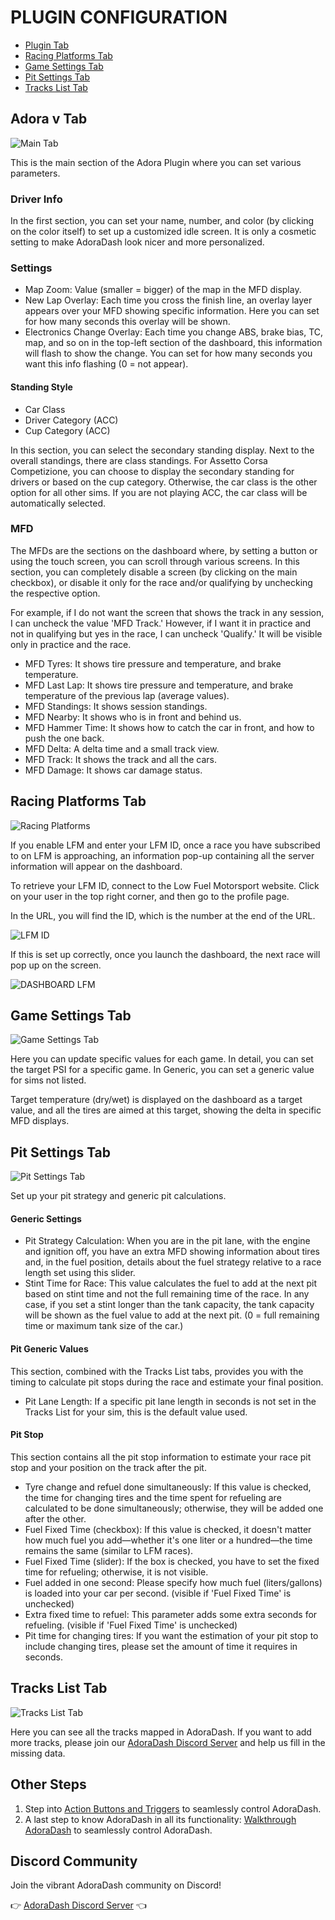 # PLUGIN CONFIGURATION
- [Plugin Tab](#adora-v-tab)
- [Racing Platforms Tab](#racing-platforms-tab)
- [Game Settings Tab](#game-settings-tab)
- [Pit Settings Tab](#pit-settings-tab)
- [Tracks List Tab](#track-list-tab)

## Adora v Tab
![Main Tab](/src/images/docs/plugin.jpg)

This is the main section of the Adora Plugin where you can set various parameters.
### Driver Info
In the first section, you can set your name, number, and color (by clicking on the color itself) to set up a customized idle screen.
It is only a cosmetic setting to make AdoraDash look nicer and more personalized.

### Settings
- Map Zoom: Value (smaller = bigger) of the map in the MFD display.
- New Lap Overlay: Each time you cross the finish line, an overlay layer appears over your MFD showing specific information. Here you can set for how many seconds this overlay will be shown.
- Electronics Change Overlay: Each time you change ABS, brake bias, TC, map, and so on in the top-left section of the dashboard, this information will flash to show the change.  You can set for how many seconds you want this info flashing (0 = not appear).

#### Standing Style
- Car Class
- Driver Category (ACC)
- Cup Category (ACC)

In this section, you can select the secondary standing display. Next to the overall standings, there are class standings. For Assetto Corsa Competizione, you can choose to display the secondary standing for drivers or based on the cup category. Otherwise, the car class is the other option for all other sims. If you are not playing ACC, the car class will be automatically selected.

### MFD
The MFDs are the sections on the dashboard where, by setting a button or using the touch screen, you can scroll through various screens.
In this section, you can completely disable a screen (by clicking on the main checkbox), or disable it only for the race and/or qualifying by unchecking the respective option.

For example, if I do not want the screen that shows the track in any session, I can uncheck the value 'MFD Track.'
However, if I want it in practice and not in qualifying but yes in the race, I can uncheck 'Qualify.'
It will be visible only in practice and the race.
- MFD Tyres: It shows tire pressure and temperature, and brake temperature.
- MFD Last Lap: It shows tire pressure and temperature, and brake temperature of the previous lap (average values).
- MFD Standings: It shows session standings.
- MFD Nearby: It shows who is in front and behind us.
- MFD Hammer Time: It shows how to catch the car in front, and how to push the one back.
- MFD Delta: A delta time and a small track view.
- MFD Track: It shows the track and all the cars.
- MFD Damage: It shows car damage status.


## Racing Platforms Tab
![Racing Platforms](/src/images/docs/racing_platform.jpg)

If you enable LFM and enter your LFM ID, once a race you have subscribed to on LFM is approaching, an information pop-up containing all the server information will appear on the dashboard.

To retrieve your LFM ID, connect to the Low Fuel Motorsport website. Click on your user in the top right corner, and then go to the profile page.

In the URL, you will find the ID, which is the number at the end of the URL.


![LFM ID](/src/images/docs/plugin/lfm_id.jpg)


If this is set up correctly, once you launch the dashboard, the next race will pop up on the screen.

![DASHBOARD LFM](/src/images/docs/dashboard/lfm_next_race.jpg)

## Game Settings Tab
![Game Settings Tab](/src/images/docs/plugin/game_settings.jpg)

Here you can update specific values for each game.
In detail, you can set the target PSI for a specific game.
In Generic, you can set a generic value for sims not listed.

Target temperature (dry/wet) is displayed on the dashboard as a target value, and all the tires are aimed at this target, showing the delta in specific MFD displays.

## Pit Settings Tab
![Pit Settings Tab](/src/images/docs/plugin/pit_settings.jpg)

Set up your pit strategy and generic pit calculations.
#### Generic Settings
- Pit Strategy Calculation: When you are in the pit lane, with the engine and ignition off, you have an extra MFD showing information about tires and, in the fuel position, details about the fuel strategy relative to a race length set using this slider.
- Stint Time for Race: This value calculates the fuel to add at the next pit based on stint time and not the full remaining time of the race. In any case, if you set a stint longer than the tank capacity, the tank capacity will be shown as the fuel value to add at the next pit. (0 = full remaining time or maximum tank size of the car.)
#### Pit Generic Values
This section, combined with the Tracks List tabs, provides you with the timing to calculate pit stops during the race and estimate your final position.
- Pit Lane Length: If a specific pit lane length in seconds is not set in the Tracks List for your sim, this is the default value used.

#### Pit Stop
This section contains all the pit stop information to estimate your race pit stop and your position on the track after the pit.
- Tyre change and refuel done simultaneously: If this value is checked, the time for changing tires and the time spent for refueling are calculated to be done simultaneously; otherwise, they will be added one after the other.
- Fuel Fixed Time (checkbox): If this value is checked, it doesn't matter how much fuel you add—whether it's one liter or a hundred—the time remains the same (similar to LFM races).
- Fuel Fixed Time (slider): If the box is checked, you have to set the fixed time for refueling; otherwise, it is not visible.
- Fuel added in one second: Please specify how much fuel (liters/gallons) is loaded into your car per second. (visible if 'Fuel Fixed Time' is unchecked)
- Extra fixed time to refuel: This parameter adds some extra seconds for refueling. (visible if 'Fuel Fixed Time' is unchecked)
- Pit time for changing tires: If you want the estimation of your pit stop to include changing tires, please set the amount of time it requires in seconds.

## Tracks List Tab
![Tracks List Tab](/src/images/docs/plugin/tracks.jpg)

Here you can see all the tracks mapped in AdoraDash. If you want to add more tracks, please join our [AdoraDash Discord Server](https://discord.gg/2yNzuRc62S) and help us fill in the missing data.

## Other Steps
1. Step into [Action Buttons and Triggers](triggers.md) to seamlessly control AdoraDash.
2. A last step to know AdoraDash in all its functionality: [Walkthrough AdoraDash](walkthrough.md) to seamlessly control AdoraDash.

## Discord Community
Join the vibrant AdoraDash community on Discord!

👉 [AdoraDash Discord Server](https://discord.gg/2yNzuRc62S) 👈
